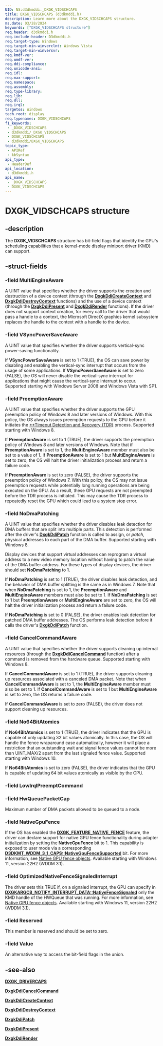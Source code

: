 ```yaml
---
UID: NS:d3dkmddi._DXGK_VIDSCHCAPS
title: DXGK_VIDSCHCAPS (d3dkmddi.h)
description: Learn more about the DXGK_VIDSCHCAPS structure.
ms.date: 03/28/2024
keywords: ["DXGK_VIDSCHCAPS structure"]
req.header: d3dkmddi.h
req.include-header: D3dkmddi.h
req.target-type: Windows
req.target-min-winverclnt: Windows Vista
req.target-min-winversvr: 
req.kmdf-ver: 
req.umdf-ver: 
req.ddi-compliance: 
req.unicode-ansi: 
req.idl: 
req.max-support: 
req.namespace: 
req.assembly: 
req.type-library: 
req.lib: 
req.dll: 
req.irql: 
targetos: Windows
tech.root: display
req.typenames: DXGK_VIDSCHCAPS
f1_keywords:
 - _DXGK_VIDSCHCAPS
 - d3dkmddi/_DXGK_VIDSCHCAPS
 - DXGK_VIDSCHCAPS
 - d3dkmddi/DXGK_VIDSCHCAPS
topic_type:
 - APIRef
 - kbSyntax
api_type:
 - HeaderDef
api_location:
 - d3dkmddi.h
api_name:
 - _DXGK_VIDSCHCAPS
 - DXGK_VIDSCHCAPS
---
```


# DXGK_VIDSCHCAPS structure

## -description

The **DXGK_VIDSCHCAPS** structure has bit-field flags that identify the GPU's scheduling capabilities that a kernel-mode display miniport driver (KMD) can support.

## -struct-fields

### -field MultiEngineAware

A UINT value that specifies whether the driver supports the creation and destruction of a device context (through the [**DxgkDdiCreateContext**](./nc-d3dkmddi-dxgkddi_createcontext.md) and [**DxgkDdiDestroyContext**](./nc-d3dkmddi-dxgkddi_destroycontext.md) functions) and the use of a device context (through the [**DxgkDdiPresent**](./nc-d3dkmddi-dxgkddi_present.md) and [**DxgkDdiRender**](./nc-d3dkmddi-dxgkddi_render.md) functions). If the driver does not support context creation, for every call to the driver that would pass a handle to a context, the Microsoft DirectX graphics kernel subsystem replaces the handle to the context with a handle to the device.

### -field VSyncPowerSaveAware

A UINT value that specifies whether the driver supports vertical-sync power-saving functionality.

If **VSyncPowerSaveAware** is set to 1 (TRUE), the OS can save power by disabling and enabling the vertical-sync interrupt that occurs from the usage of some applications. If **VSyncPowerSaveAware** is set to zero (FALSE), the OS will never disable the vertical-sync interrupt for applications that might cause the vertical-sync interrupt to occur. Supported starting with Windows Server 2008 and Windows Vista with SP1.

### -field PreemptionAware

A UINT value that specifies whether the driver supports the GPU preemption policy of Windows 8 and later versions of Windows. With this policy, the OS always issues preemption requests to the GPU before it initiates the [**Timeout Detection and Recovery
(TDR)](/windows-hardware/drivers/display/timeout-detection-and-recovery) process. Supported starting with Windows 8.

If **PreemptionAware** is set to 1 (TRUE), the driver supports the preemption policy of Windows 8 and later versions of Windows. Note that if **PreemptionAware** is set to 1, the **MultiEngineAware** member must also be set to a value of 1. If **PreemptionAware** is set to 1 but **MultiEngineAware** is set to zero, the OS will halt the driver initialization process and return a failure code.

If **PreemptionAware** is set to zero (FALSE), the driver supports the preemption policy of Windows 7. With this policy, the OS may not issue preemption requests while potentially long running operations are being executed on the GPU. As a result, these GPU requests are not preempted  before the TDR process is initiated. This may cause the TDR process to repeatedly reset the GPU which could lead to a system stop error.

### -field NoDmaPatching

A UINT value that specifies whether the driver disables leak detection for DMA buffers that are split into multiple parts. This detection is performed after the driver's [**DxgkDdiPatch**](./nc-d3dkmddi-dxgkddi_patch.md) function is called to assign, or *patch*, physical addresses to each part of the DMA buffer. Supported starting with Windows 8.

Display devices that support virtual addresses can reprogram a virtual address to a new video memory location without having to patch the value of the DMA buffer address. For these types of display devices, the driver should set **NoDmaPatching** to 1.

If **NoDmaPatching** is set to 1 (TRUE), the driver disables leak detection, and the behavior of DMA buffer splitting is the same as in Windows 7. Note that when **NoDmaPatching** is set to 1, the **PreemptionAware** and **MultiEngineAware** members must also be set to 1. If **NoDmaPatching** is set to 1 but **PreemptionAware** or **MultiEngineAware** are set to zero, the OS will halt the driver initialization process and return a failure code.

If **NoDmaPatching** is set to 0 (FALSE), the driver enables leak detection for patched DMA buffer addresses. The OS performs leak detection before it calls the driver's [**DxgkDdiPatch**](./nc-d3dkmddi-dxgkddi_patch.md) function.

### -field CancelCommandAware

A UINT value that specifies whether the driver supports cleaning up internal resources (through the [**DxgkDdiCancelCommand**](./nc-d3dkmddi-dxgkddi_cancelcommand.md) function) after a command is removed from the hardware queue. Supported starting with Windows 8.

If **CancelCommandAware** is set to 1 (TRUE), the driver supports cleaning up resources associated with a canceled DMA packet. Note that when **CancelCommandAware** is set to 1, the **MultiEngineAware** member must also be set to 1. If **CancelCommandAware** is set to 1 but **MultiEngineAware** is set to zero, the OS returns a failure code.

If **CancelCommandAware** is set to zero (FALSE), the driver does not support cleaning up resources.

### -field No64BitAtomics

If **No64BitAtomics** is set to 1 (TRUE), the driver indicates that the GPU is capable of only updating 32 bit values atomically. In this case, the OS will handle the fence wraparound case automatically, however it will place a restriction that an outstanding wait and signal fence values cannot be more than UINT_MAX/2 apart from the last signaled fence value. Supported starting with Windows 10.

If **No64BitAtomics** is set to zero (FALSE), the driver indicates that the GPU is capable of updating 64 bit values atomically as visible by the CPU.

### -field LowIrqlPreemptCommand

### -field HwQueuePacketCap

Maximum number of DMA packets allowed to be queued to a node.

### -field NativeGpuFence

If the OS has enabled the [**DXGK_FEATURE_NATIVE_FENCE**](../d3dukmdt/ne-d3dukmdt-dxgk_feature_id.md) feature, the driver can declare support for native GPU fence functionality during adapter initialization by setting the **NativeGpuFence** bit to 1. This capability is exposed to user mode via a corresponding [**D3DKMT_WDDM_3_1_CAPS::NativeGpuFenceSupported**](../d3dkmdt/ns-d3dkmdt-d3dkmt_wddm_3_1_caps.md) bit. For more information, see [Native GPU fence objects](/windows-hardware/drivers/display/native-gpu-fence-objects). Available starting with Windows 11, version 22H2 (WDDM 3.1).

### -field OptimizedNativeFenceSignaledInterrupt

The driver sets this TRUE if, on a signaled interrupt, the GPU can specify in [**DXGKARGCB_NOTIFY_INTERRUPT_DATA::NativeFenceSignaled**](ns-d3dkmddi-_dxgkargcb_notify_interrupt_data.md) only the KMD handle of the HWQueue that was running. For more information, see [Native GPU fence objects](/windows-hardware/drivers/display/native-gpu-fence-objects). Available starting with Windows 11, version 22H2 (WDDM 3.1).

### -field Reserved

This member is reserved and should be set to zero.

### -field Value

An alternative way to access the bit-field flags in the union.

## -see-also

[**DXGK_DRIVERCAPS**](./ns-d3dkmddi-_dxgk_drivercaps.md)

[**DxgkDdiCancelCommand**](./nc-d3dkmddi-dxgkddi_cancelcommand.md)

[**DxgkDdiCreateContext**](./nc-d3dkmddi-dxgkddi_createcontext.md)

[**DxgkDdiDestroyContext**](./nc-d3dkmddi-dxgkddi_destroycontext.md)

[**DxgkDdiPatch**](./nc-d3dkmddi-dxgkddi_patch.md)

[**DxgkDdiPresent**](./nc-d3dkmddi-dxgkddi_present.md)

[**DxgkDdiRender**](./nc-d3dkmddi-dxgkddi_render.md)
